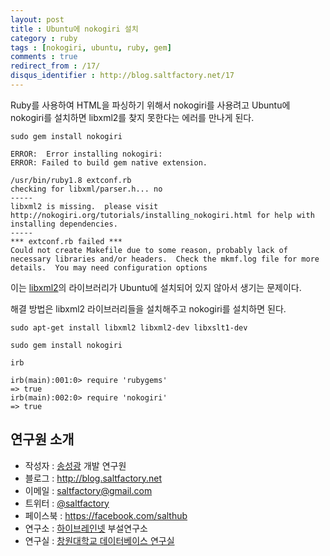 ```yaml
---
layout: post
title : Ubuntu에 nokogiri 설치
category : ruby
tags : [nokogiri, ubuntu, ruby, gem]
comments : true
redirect_from : /17/
disqus_identifier : http://blog.saltfactory.net/17
---
```


Ruby를 사용하여 HTML을 파싱하기 위해서 nokogiri를 사용려고 Ubuntu에 nokogiri를 설치하면 libxml2를 찾지 못한다는 에러를 만나게 된다.
<!--more-->

```
sudo gem install nokogiri
```

```text
ERROR:  Error installing nokogiri:
ERROR: Failed to build gem native extension.

/usr/bin/ruby1.8 extconf.rb
checking for libxml/parser.h... no
-----
libxml2 is missing.  please visit http://nokogiri.org/tutorials/installing_nokogiri.html for help with installing dependencies.
-----
*** extconf.rb failed ***
Could not create Makefile due to some reason, probably lack of
necessary libraries and/or headers.  Check the mkmf.log file for more
details.  You may need configuration options
```

이는 [libxml2](http://packages.ubuntu.com/search?keywords=libxml2)의 라이브러리가 Ubuntu에 설치되어 있지 않아서 생기는 문제이다.

해결 방법은 libxml2 라이브러리들을 설치해주고 nokogiri를 설치하면 된다.

```
sudo apt-get install libxml2 libxml2-dev libxslt1-dev
```
```
sudo gem install nokogiri
```
```
irb
```
```text
irb(main):001:0> require 'rubygems'
=> true
irb(main):002:0> require 'nokogiri'
=> true
```

## 연구원 소개

* 작성자 : [송성광](http://about.me/saltfactory) 개발 연구원
* 블로그 : http://blog.saltfactory.net
* 이메일 : [saltfactory@gmail.com](mailto:saltfactory@gmail.com)
* 트위터 : [@saltfactory](https://twitter.com/saltfactory)
* 페이스북 : https://facebook.com/salthub
* 연구소 : [하이브레인넷](http://www.hibrain.net) 부설연구소
* 연구실 : [창원대학교 데이터베이스 연구실](http://dblab.changwon.ac.kr)
